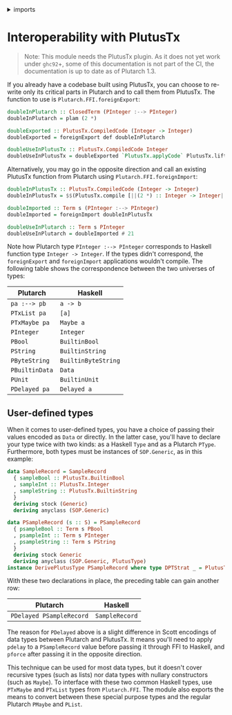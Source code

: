 <details>
<summary> imports </summary>
<p>

```hs
{-# OPTIONS_GHC -Wno-unused-imports #-}
{-# LANGUAGE TemplateHaskell #-}
module Plutarch.Docs.FFI () where 
import Plutarch.Prelude
import Plutarch.FFI

import PlutusTx qualified
import PlutusTx.Builtins qualified as PlutusTx
import PlutusTx.Builtins.Internal qualified as PlutusTx

import Generics.SOP qualified as SOP
import Data.Default (def)
```

</p>
</details>

# Interoperability with PlutusTx

> Note: This module needs the PlutusTx plugin. As it does not yet work under `ghc92`+, some of this documentation is not part 
> of the CI, the documentation is up to date as of Plutarch 1.3.

If you already have a codebase built using PlutusTx, you can choose to
re-write only its critical parts in Plutarch and to call them from
PlutusTx. The function to use is `Plutarch.FFI.foreignExport`:

```hs
doubleInPlutarch :: ClosedTerm (PInteger :--> PInteger)
doubleInPlutarch = plam (2 *)

doubleExported :: PlutusTx.CompiledCode (Integer -> Integer)
doubleExported = foreignExport def doubleInPlutarch

doubleUseInPlutusTx :: PlutusTx.CompiledCode Integer
doubleUseInPlutusTx = doubleExported `PlutusTx.applyCode` PlutusTx.liftCode 21
```

Alternatively, you may go in the opposite direction and call an existing
PlutusTx function from Plutarch using `Plutarch.FFI.foreignImport`:

```hs
doubleInPlutusTx :: PlutusTx.CompiledCode (Integer -> Integer)
doubleInPlutusTx = $$(PlutusTx.compile [||(2 *) :: Integer -> Integer||])

doubleImported :: Term s (PInteger :--> PInteger)
doubleImported = foreignImport doubleInPlutusTx

doubleUseInPlutarch :: Term s PInteger
doubleUseInPlutarch = doubleImported # 21
```

Note how Plutarch type `PInteger :--> PInteger` corresponds to Haskell
function type `Integer -> Integer`. If the types didn't correspond, the
`foreignExport` and `foreignImport` applications wouldn't compile. The
following table shows the correspondence between the two universes of types:

| Plutarch       | Haskell             |
| -------------- | ------------------- |
| `pa :--> pb`   | `a -> b`            |
| `PTxList pa`   | `[a]`               |
| `PTxMaybe pa`  | `Maybe a`           |
| `PInteger`     | `Integer`           |
| `PBool`        | `BuiltinBool`       |
| `PString`      | `BuiltinString`     |
| `PByteString`  | `BuiltinByteString` |
| `PBuiltinData` | `Data`              |
| `PUnit`        | `BuiltinUnit`       |
| `PDelayed pa`  | `Delayed a`         |

## User-defined types

When it comes to user-defined types, you have a choice of passing their values
encoded as `Data` or directly. In the latter case, you'll have to declare your
type twice with two kinds: as a Haskell `Type` and as a Plutarch
`PType`. Furthermore, both types must be instances of `SOP.Generic`, as in this
example:

```hs
data SampleRecord = SampleRecord
  { sampleBool :: PlutusTx.BuiltinBool
  , sampleInt :: PlutusTx.Integer
  , sampleString :: PlutusTx.BuiltinString
  }
  deriving stock (Generic)
  deriving anyclass (SOP.Generic)

data PSampleRecord (s :: S) = PSampleRecord
  { psampleBool :: Term s PBool
  , psampleInt :: Term s PInteger
  , psampleString :: Term s PString
  }
  deriving stock Generic
  deriving anyclass (SOP.Generic, PlutusType)
instance DerivePlutusType PSampleRecord where type DPTStrat _ = PlutusTypeScott
```

With these two declarations in place, the preceding table can gain another
row:

| Plutarch                  | Haskell              |
| -----------------------   | -------------------- |
| `PDelayed PSampleRecord`  | `SampleRecord`       |

The reason for `PDelayed` above is a slight difference in Scott encodings of
data types between Plutarch and PlutusTx. It means you'll need to apply
`pdelay` to a `PSampleRecord` value before passing it through FFI to Haskell,
and `pforce` after passing it in the opposite direction.

This technique can be used for most data types, but it doesn't cover recursive
types (such as lists) nor data types with nullary constructors (such as
`Maybe`). To interface with these two common Haskell types, use `PTxMaybe` and
`PTxList` types from `Plutarch.FFI`. The module also exports the means to
convert between these special purpose types and the regular Plutarch `PMaybe`
and `PList`.
